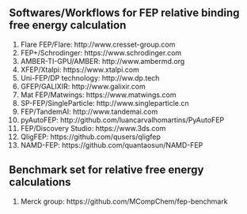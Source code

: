 <h2>Softwares/Workflows for FEP relative binding free energy calculation</h2>
<ol>
   <li>Flare FEP/Flare: http://www.cresset-group.com</li>
   <li>FEP+/Schrodinger: https://www.schrodinger.com</li>
   <li>AMBER-TI-GPU/AMBER: http://www.ambermd.org</li>
   <li>XFEP/Xtalpi: https://www.xtalpi.com</li>
   <li>Uni-FEP/DP technology: http://ww.dp.tech</li>
   <li>GFEP/GALIXIR: http://www.galixir.com</li>
   <li>Mat FEP/Matwings: https://www.matwings.com</li>
   <li>SP-FEP/SingleParticle: http://www.singleparticle.cn</li>
   <li>FEP/TandemAI: http://www.tandemai.com</li>
   <li>pyAutoFEP: http://github.com/luancarvalhomartins/PyAutoFEP</li>
   <li>FEP/Discovery Studio: https://www.3ds.com</li>
   <li>QligFEP: https://github.com/qusers/qligfep</li>
   <li>NAMD-FEP: https://github.com/quantaosun/NAMD-FEP</li>
</ol>

<h2>Benchmark set for relative free energy calculations</h2>
<ol>
   <li>Merck group: https://github.com/MCompChem/fep-benchmark</li>
<ol>
